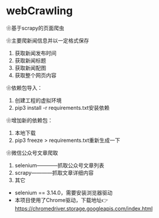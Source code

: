 # webCrawling
❀基于scrapy的页面爬虫

❀主要爬新闻信息并以一定格式保存

1. 获取新闻发布时间
2. 获取新闻标题
3. 获取新闻配图
4. 获取整个网页内容

❀依赖包导入：
1. 创建工程的虚拟环境
2. pip3 install -r requirements.txt安装依赖

❀增加新的依赖包：
1. 本地下载
2. pip3 freeze > requirements.txt重新生成一下

❀微信公众号文章爬取
1. selenium————抓取公众号文章列表
2. scrapy————抓取文章详细内容
3. 其它
- selenium == 3.14.0，需要安装浏览器驱动
- 本项目使用了Chrome驱动，下载地址👉https://chromedriver.storage.googleapis.com/index.html
